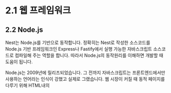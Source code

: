 # 2.1 웹 프레임워크
## 2.2 Node.js
Nest는 Node.js를 기반으로 동작합니다. 정확히는 Nest로 작성한 소스코드를 Node.js 기반 프레임워크인 Express나 Fastify에서 실행 가능한 자바스크립트 소스코드로 컴파일해 주는 역할을 합니다. 따라서 Node.js의 동작원리를 이해하면 개발할 때 도움이 됩니다.

Node.js는 2009년에 릴리즈되었습니다. 그 전까지 자바스크립트는 프론트엔드에서만 사용하는 언어라는 인식이 강했고 실제로 그랬습니다. 웹 시장이 커질 때 동적 페이지를 다루기 위해 HTML내의 <script> 태그로 삽입하여 주로 사용했습니다. 자바가 인기를 얻으면서 이름이 비슷한 것도 입소문을 내기에 좋았습니다. 하지만 브라우저에 삽입된 소스코드가 그대로 노출되고 보안에 취약하다는 인식이 있었고 사용은 많이 하지만 "그냥 스크립트 언어"라는 괄시를 받았습니다. 이후 Node.js의 등장으로 자바스크립트를 이용하여 서버를 구동할 수 있게 되었습니다. 프론트엔드와 백엔드에서 같은 언어를 사용한다는 것은 큰 장점입니다. 같은 개발자가 풀스택2으로 개발할 경우 생산성을 향상시켜주고, 프론트엔드/백엔드가 분리되어 있다 하더라도 커뮤니케이션 비용을 줄여줍니다. Node.js의 등장으로 자바스크립트는 당당히 하나의 언어로 인정받게 되었습니다. 2008년 구글은 크롬 브라우저를 출시하면서 자체 개발한 자바스크립트 엔진인 V8을 크롬에 내장하였습니다. V8의 뛰어난 성능은 "자바스크립트는 느리다"는 인식을 바꾸어 주었습니다.

Node.js는 NPM(Node Package Manager)이라고 하는 패키지(또는 라이브러리) 관리 시스템을 가지고 있습니다. 누구나 자신이 만든 Node.js 기반 라이브러리를 등록하여 다른 사람들이 사용하게 공개할 수 있습니다. 공개하기는 싫지만 NPM을 이용하여 사내에서 패키지를 관리하고자 한다면 돈을 지불하고 비공개(Private)로 등록도 가능합니다. NPM 블로그에 따르면 2022년 3월 현재 등록된 패키지 수가 190만개에 다다르고 있습니다3. 대부분의 소스코드가 깃허브에 공개되고 있는데 깃허브는 2020년 3월 NPM을 인수하였습니다. 마이크로소프트가 깃허브를 인수하였으므로 사실상 NPM은 마이크로소프트가 주도하게 되었습니다. Nest 역시 Node.js를 기반으로 하므로 NPM을 그대로 사용할 수 있습니다. 개발에 필요한 라이브러리가 있다면 NPM CLI를 이용하여 설치하면 됩니다. 심지어 Nest 역시 NPM에 등록되어 있고 1장에서 본 것 처럼 NPM으로 설치합니다. Nest 관련 패키지들을 확인하고 싶다면 npmjs.com에서 @nestjs 로 검색해 보세요.
## Node.js의 특징
### 단일 쓰레드에서 구동되는 non-blocking I/O 이벤트 기반 비동기 방식
작업 요청이 한꺼번에 들어올 때 각 작업을 처리하기 위한 쓰레드를 만들고 할당하는 방식을 멀티 쓰레드 방식이라고 합니다. 멀티 쓰레드 방식은 여러 작업을 동시에 처리하므로 작업 처리속도가 빠른 장점이 있지만, 공유 자원을 관리하는 노력이 많이 들고 잘못 작성된 동기화로 인해 락에서 빠져나오지 못하는 경우가 발생하기 쉽습니다. 쓰레드가 늘어날 때 마다 메모리를 소모하게 되므로 메모리 관리 역시 중요합니다. 이에 비해 Node.js는 하나의 쓰레드에서 작업을 처리합니다. 사실 애플리케이션 단에서는 단일 쓰레드이지만 백그라운에서는 쓰레드 풀을 구성해 작업을 처리합니다. 개발자가 직접 쓰레드 풀을 관리하지 않고 플랫폼, 정확히는 Node.js에 포함된 libuv5가 그 역할을 하기 때문에 개발자는 단일 쓰레드에서 동작하는 것처럼 이해하기 쉬운 코드를 작성할 수 있습니다. 웹 서버를 운용할 때는 코어(CPU)를 분산해서 관리하므로 실제 작업은 여러개의 코어에서 별개로 처리됩니다.

Node.js는 이렇게 들어온 작업을 앞의 작업이 끝날때까지 기다리지 않고(non-blocking) 비동기로 처리합니다. 이 개념을 쉽게 설명하면 다음과 같습니다. 푸드코트의 경우 주문은 한 곳에서 받지만 음식은 입점된 각 식당에서 만듭니다. 음식이 완성된 순서대로 각 식당에서 호출벨을 통해 손님을 부르고 손님은 음식을 픽업합니다. 여기서 계산을 담당하는 작업은 단일 쓰레드이고 각 요리를 완성해 벨을 호출하는 식당들은 비동기로 요리를 준비합니다. 입력은 하나의 쓰레드에서 받지만 순서대로 처리 하지 않고 먼저 처리된 결과를 이벤트로 반환해주는 방식이 바로 Node.js가 사용하는 단일 쓰레드 non-blocking 이벤트 기반 비동기 방식입니다.

### Node.js의 장단점
앞에서 설명한 단일 쓰레드 이벤트 기반 비동기 방식은 서버의 자원에 크게 부하를 가하지 않습니다. 이는 대규모 네트워크 애플리케이션을 개발하기에 적합합니다. 물론 쓰레드를 하나만 사용하기 때문에 하나의 쓰레드에 문제가 생기게 되면 애플리케이션 전체가 오류를 일으킬 위험이 있습니다. 하나의 쓰레드로 동작하는 것처럼 코드를 작성할 수 있다는 점은 개발자에게 큰 장점입니다. 멀티 쓰레드를 직접 만들고 관리하면서 데드락에 빠져 본 분들은 그 어려움을 공감하실 것입니다.

Node.js의 단점은 아무래도 컴파일러 언어의 처리속도에 비해 그 성능이 떨어진다는 점입니다. 하지만 서버의 성능은 꾸준히 발전하고 있고, V8엔진의 성능이 계속 향상되고 있어 왠만한 웹 애플리케이션을 만들기에는 손색이 없습니다. 이벤트 기반 비동기 방식으로 복잡한 기능을 구현하다 보면 여러 이벤트를 동시에 처리하는 경우 콜백 지옥에 빠지는 경우가 있습니다. 코드가 대각선으로 쭉 들어쓰여 작성되면서 가독성이 떨어지고 이해하기 어려운 코드가 양산되는 경우가 빈번했습니다. 하지만 ECMAScript 2015(ES6)에서 Promise가 도입되면서 간결한 표현으로 작성할 수 있게 되었습니다. ECMAScript 2017에서는 async/await 기능이 추가되면서 비동기 동작을 마치 동기로 처리하는 것처럼 코드를 작성할 수 있게 되었습니다.
  
## 2.3 이벤트 루프
이벤트 루프에는 6개의 단계(Phase)가 있습니다. 아래 그림의 루프를 이루고 있는 부분에서 네모박스로 표시된 것들입니다. 각 단계는 단계마다 처리해야 하는 콜백 함수를 담기 위한 큐를 가지고 있습니다. 화살표는 각 단계가 전이되는 방향을 뜻하지만 이후에 설명하듯 반드시 다음 단계로 넘어가는 것은 아닙니다. 자바스크립트 코드는 idle & prepare 단계를 제외한 어느 단계에서나 실행될 수 있습니다. nextTickQueue와 microTaskQueue는 이벤트 루프의 구성요소는 아니고 이 큐에 들어 있는 작업 역시 이벤트 루프가 어느 단계에 있든지 실행될 수 있습니다. node main.js 명령어로 Node.js 애플리케이션을 콘솔에서 실행하면 Node.js는 먼저 이벤트 루프를 생성한 다음 메인 모듈인 main.js를 실행합니다. 이 과정에서 생성된 콜백들이 각 단계에 존재하는 큐에 들어가게 되는데 메인 모듈의 실행을 완료한 다음 이벤트 루프를 계속 실행할 지 결정합니다. 만약 큐가 모두 비어서 더 이상 수행할 작업이 없다면 Node.js는 루프를 빠져나가고 프로세스를 종료합니다.
  
![image](https://user-images.githubusercontent.com/87610758/175562241-d69971d0-9a2a-4f1b-9708-ead5ccac49e4.png)

### Timer 단계
이벤트 루프는 Timer 단계에서 시작합니다. Timer 단계의 큐에는 setTimeout이나 setInterval과 같은 함수를 통해 만들어진 타이머들을 큐에 넣고 실행합니다. now - registeredTime ≥ delta 인 값을 가지는 타이머들이 큐에 들어갑니다. 여기서 delta는 setTimeout(() => {}, delta)과 같이 타이머가 등록된 시각에서 얼마만큼 시간이 흐른후에 동작해야 하는 지를 나타내는 값입니다. 즉, 대상 타이머들은 이미 실행할 시간이 같거나 지났다는 뜻입니다. 타이머들은 최소 힙1으로 관리됩니다. 힙을 구성할 때 기준으로 실행할 시각이 가장 적게 남은 타이머가 힙의 루트가 됩니다. Timer 단계에서 최소 힙에 들어 있는 타이머들을 순차적으로 찾아 실행한 후 힙을 재구성합니다.

예를 들어 딜레이 값이 100, 200, 300, 400인 4개의 타이머(A, B, C, D)를 특정 시간 t에 힙에 등록했다고 가정해보겠습니다. 최소 힙은 A → B → C → D의 순으로 순회할 수 있도록 구성됩니다. 이제 이벤트 루프가 t+250 시각에 Timer 단계에 진입했다고 한다면, 힙에서 순차적으로 A, B, C, D 순으로 꺼내어 시간을 비교합니다. A, B는 이미 250만큼의 시간이 지났기 때문에 둘의 콜백은 수행이 되지만, C는 아직 시간이 지나지 않았기 때문에 실행되지 않습니다. D는 최소 힙의 특성상 C를 이미 실행하지 않기로 했기 때문에 비교할 필요가 없습니다. 그리고 시간이 지난 타이머들의 콜백이 무한정 실행되는 것은 아니고 시스템의 실행 한도(Hard Limit)에 도달하면 다음 단계로 넘어갑니다.

### Pending (i/o) 콜백 단계
이 단계의 큐에 들어있는 콜백들은 현재 돌고 있는 루프 이전의 작업에서 큐에 들어온 콜백입니다. 예를 들어 TCP 핸들러 내에서 비동기의 쓰기 작업을 한다면, TCP 통신과 쓰기 작업이 끝난 후 해당 작업의 콜백이 큐에 들어옵니다. 또 에러 핸들러 콜백도 pending_queue로 들어오게 됩니다.

Timer 단계를 거쳐 pending 콜백 단계에 들어오면 이전 작업들의 콜백이 pending_queue에서 대기중인지를 검사합니다. 만약 실행 대기 중이라면 시스템 실행 한도에 도달할 때까지 꺼내어 실행합니다.

### Idle, Prepare 단계
Idle 단계는 매 틱(Tick, 매 단계가 이동하는 것을 의미함)마다 실행됩니다. Prepare 단계는 매 폴링마다 그 전에 실행됩니다. 이 두 단계는 Node.js의 내부 동작을 위한 것입니다.

### Poll 단계
이벤트 루프 중 가장 중요한 단계입니다. Poll 단계에서는 새로운 I/O 이벤트를 가져와서 관련 콜백을 수행합니다. 예를 들어 소켓 연결과 같은 새로운 커넥션을 맺거나 파일 읽기와 같이 데이터 처리를 받아들이게 됩니다. 이 단계가 가지고 있는 큐는 watch_queue입니다. 이 단계에 진입한 후 watch_queue가 비어 있지 않다면 큐가 비거나 시스템 실행 한도에 다다를 때까지 동기적으로 모든 콜백을 실행합니다. 만약 큐가 비게되면 Node.js는 곧바로 다음 단계로 이동하지 않고 check_queue(Check 단계의 큐), pending_queue(Pending 콜백 단계의 큐), closing_callbacks_queue(Close 콜백 단계의 큐)에 남은 작업이 있는지 검사한 다음 작업 있다면 다음 단계로 이동합니다. 만약 큐가 모두 비어서 해야할 작업이 없다면 잠시 대기를 하게 됩니다. 이때 대기시간은 타이머 최소 힙의 첫번째 타이머를 꺼내어 지금 실행할 수 있는 상태라면 그 시간만큼 대기한 후 다음 단계로 이동합니다. 이렇게 하는 이유는 바로 타이머 단계로 넘어간다고 해도 어차피 첫번째 타이머를 수행할 시간이 되지 않았기 때문에 이벤트 루프를 한 번 더 돌아야 하므로 Poll 단계에서 시간을 보내는 것입니다.

### Check 단계
Check 단계는 setImmediate의 콜백만을 위한 단계입니다. 역시 큐가 비거나 시스템 실행 한도에 도달할 때 까지 콜백을 수행합니다.

### Close 콜백 단계
socket.on('close', () => {})과 같은 close나 destroy 이벤트 타입의 콜백이 여기서 처리됩니다. 이벤트 루프는 Close 콜백 단계를 마치고 나면 다음 루프에서 처리해야 하는 작업이 남아 있는지 검사합니다. 만약 작업이 남아 있다면 Timer 단계부터 한 번 더 루프를 돌게 되고 아니라면 루프를 종료합니다.

### nextTickQueue과 microTaskQueue
nextTickQueue는 process.nextTick() API의 콜백들을 가지고 있으며, microTaskQueue는 Resolve된 Promise의 콜백을 가지고 있습니다. 이 두개의 큐는 기술적으로 이벤트 루프의 일부가 아닙니다. 즉, libuv 라이브러리에 포함된 것이 아니라 Node.js에 포함된 기술입니다. 이 두 큐에 들어 있는 콜백은 단계를 넘어가는 과정에서 먼저 실행됩니다. nextTickQueue가 microTaskQueue보다 높은 우선순위를 가지고 있습니다.
